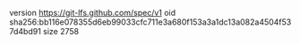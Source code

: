 version https://git-lfs.github.com/spec/v1
oid sha256:bb116e078355d6eb99033cfc711e3a680f153a3a1dc13a082a4504f537d4bd91
size 2758
